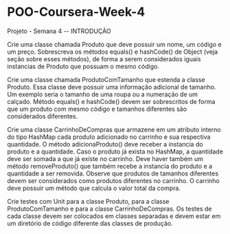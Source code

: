 # POO-Coursera-Week-4
Projeto - Semana 4
-- INTRODUÇÃO

Crie uma classe chamada Produto que deve possuir um nome, um código e um preço. Sobrescreva os métodos equals() e 
hashCode() de Object (veja seção sobre esses métodos), de forma a serem considerados iguais instancias de Produto que 
possuam o mesmo código.


Crie uma classe chamada ProdutoComTamanho que estenda a classe Produto. Essa classe deve possuir uma informação adicional 
de tamanho. Um exemplo seria o tamanho de uma roupa ou a numeração de um calçado. Método equals() e hashCode() devem ser 
sobrescritos de forma que um produto com mesmo código e tamanhos diferentes são considerados diferentes.


Crie uma classe CarrinhoDeCompras que armazene em um atributo interno do tipo HashMap cada produto adicionado no carrinho e 
sua respectiva quantidade. O método adicionaProduto() deve receber a instancia do produto e a quantidade. Caso o produto já 
exista no HashMap, a quantidade deve ser somada a que já existe no carrinho. Deve haver também um método removeProduto() que 
também recebe a instancia do produto e a quantidade a ser removida. Observe que produtos de tamanhos diferentes devem ser 
considerados como produtos diferentes no carrinho. O carrinho deve possuir um método que calcula o valor total da compra.


Crie testes com Unit para a classe Produto, para a classe ProdutoComTamanho e para a classe CarrinhoDeCompras. 
Os testes de cada classe devem ser colocados em classes separadas e devem estar em um diretório de código diferente das 
classes de produção.
